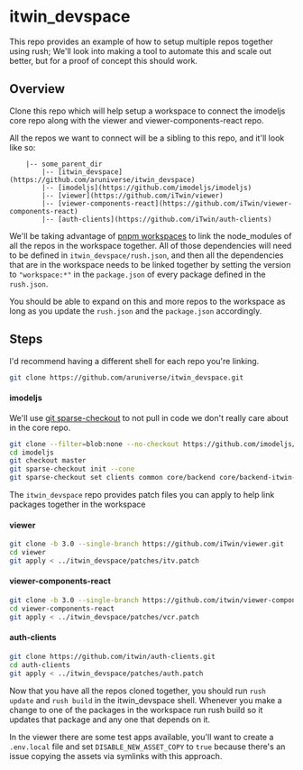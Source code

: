# itwin_devspace

This repo provides an example of how to setup multiple repos together using rush; We'll look into making a tool to automate this and scale out better, but for a proof of concept this should work.

## Overview

Clone this repo which will help setup a workspace to connect the imodeljs core repo along with the viewer and viewer-components-react repo.

All the repos we want to connect will be a sibling to this repo, and it'll look like so:

```
    |-- some_parent_dir
        |-- [itwin_devspace](https://github.com/aruniverse/itwin_devspace)
        |-- [imodeljs](https://github.com/imodeljs/imodeljs)
        |-- [viewer](https://github.com/iTwin/viewer)
        |-- [viewer-components-react](https://github.com/iTwin/viewer-components-react)
        |-- [auth-clients](https://github.com/iTwin/auth-clients)
```


We'll be taking advantage of [pnpm workspaces](https://pnpm.io/workspaces) to link the node_modules of all the repos in the workspace together. All of those dependencies will need to be defined in `itwin_devspace/rush.json`, and then all the dependencies that are in the workspace needs to be linked together by setting the version to `"workspace:*"` in the `package.json` of every package defined in the `rush.json`.

You should be able to expand on this and more repos to the workspace as long as you update the `rush.json` and the `package.json` accordingly.

## Steps
I'd recommend having a different shell for each repo you're linking.

```bash
git clone https://github.com/aruniverse/itwin_devspace.git
```

#### imodeljs
We'll use [git sparse-checkout](https://github.blog/2020-01-17-bring-your-monorepo-down-to-size-with-sparse-checkout/) to not pull in code we don't really care about in the core repo.

```bash
git clone --filter=blob:none --no-checkout https://github.com/imodeljs/imodeljs.git
cd imodeljs
git checkout master
git sparse-checkout init --cone
git sparse-checkout set clients common core/backend core/backend-itwin-client core/bentley core/common core/ecschema-metadata core/electron-manager core/express-server core/frontend core/frontend-devtools core/geometry core/hypermodeling core/i18n core/markup core/orbitgt core/quantity core/webgl-compatibility presentation tools ui
```

The `itwin_devspace` repo provides patch files you can apply to help link packages together in the workspace

#### viewer
```bash
git clone -b 3.0 --single-branch https://github.com/iTwin/viewer.git
cd viewer
git apply < ../itwin_devspace/patches/itv.patch
```

#### viewer-components-react
```bash
git clone -b 3.0 --single-branch https://github.com/itwin/viewer-components-react.git
cd viewer-components-react
git apply < ../itwin_devspace/patches/vcr.patch
```

#### auth-clients
```bash
git clone https://github.com/itwin/auth-clients.git
cd auth-clients
git apply < ../itwin_devspace/patches/auth.patch
```

Now that you have all the repos cloned together, you should run `rush update` and `rush build` in the itwin_devspace shell.
Whenever you make a change to one of the packages in the workspace run rush build so it updates that package and any one that depends on it.

In the viewer there are some test apps available, you'll want to create a `.env.local` file and set `DISABLE_NEW_ASSET_COPY` to `true` because there's an issue copying the assets via symlinks with this approach.